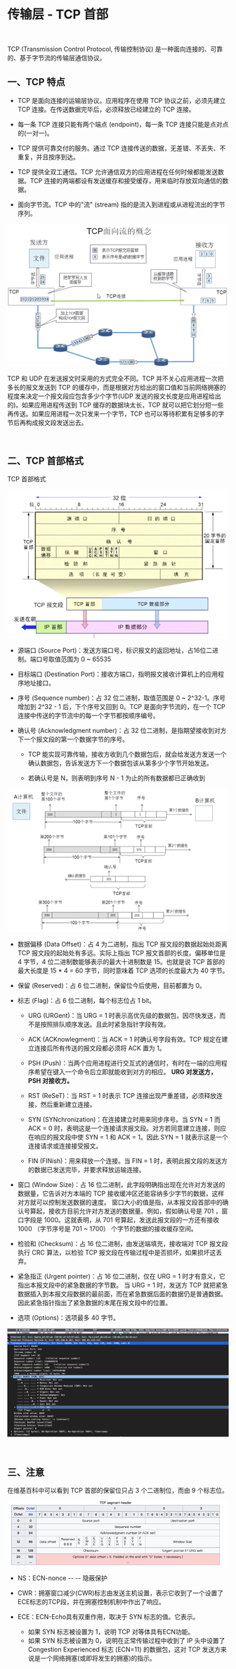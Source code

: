 # 传输层 - TCP 首部

<br>

TCP (Transmission Control Protocol, 传输控制协议) 是一种面向连接的、可靠的、基于字节流的传输层通信协议。

## 一、TCP 特点

- TCP 是面向连接的运输层协议。应用程序在使用 TCP 协议之前，必须先建立 TCP 连接。在传送数据完毕后，必须释放已经建立的 TCP 连接。

- 每一条 TCP 连接只能有两个端点 (endpoint)，每一条 TCP 连接只能是点对点的(一对一)。
- TCP 提供可靠交付的服务。通过 TCP 连接传送的数据，无差错、不丢失、不重复，并且按序到达。
- TCP 提供全双工通信。TCP 允许通信双方的应用进程在任何时候都能发送数据。TCP 连接的两端都设有发送缓存和接受缓存，用来临时存放双向通信的数据。
- 面向字节流。TCP 中的"流" (stream) 指的是流入到进程或从进程流出的字节序列。

![](../Images/Network/TCPHeader/TCPHeader_images01.png)

TCP 和 UDP 在发送报文时采用的方式完全不同。TCP 并不关心应用进程一次把多长的报文发送到 TCP 的缓存中，而是根据对方给出的窗口值和当前网络拥塞的程度来决定一个报文段应包含多少个字节(UDP 发送的报文长度是应用进程给出的)。如果应用进程传送到 TCP 缓存的数据块太长，TCP 就可以把它划分短一些再传送。如果应用进程一次只发来一个字节，TCP 也可以等待积累有足够多的字节后再构成报文段发送出去。

<br>

## 二、TCP 首部格式

TCP 首部格式

![](../Images/Network/TCPHeader/TCPHeader_images02.png)


- 源端口 (Source Port)：发送方端口号，标识报文的返回地址，占16位二进制。端口号取值范围为 0 ~ 65535

- 目标端口 (Destination Port)：接收方端口，指明报文接收计算机上的应用程序地址接口。

- 序号 (Sequence number)：占 32 位二进制，取值范围是 0 ~ 2^32-1。序号增加到 2^32 - 1 后，下个序号又回到 0。TCP 是面向字节流的，在一个 TCP 连接中传送的字节流中的每一个字节都按顺序编号。
 
- 确认号 (Acknowledgment number)：占 32 位二进制，是指期望接收到对方下一个报文段的第一个数据字节的序号。
	- TCP 能实现可靠传输，接收方收到几个数据包后，就会给发送方发送一个确认数据包，告诉发送方下一个数据包该从第多少个字节开始发送。
	
	- 若确认号是 N，则表明到序号 N - 1 为止的所有数据都已正确收到

![](../Images/Network/TCPHeader/TCPHeader_images03.png)

- 数据偏移 (Data Offset)：占 4 为二进制，指出 TCP 报文段的数据起始处距离 TCP 报文段的起始处有多远。实际上指出 TCP 报文首部的长度。偏移单位是 4 字节，4 位二进制数能够表示的最大十进制数是 15。也就是说 TCP 首部的最大长度是 15 * 4 = 60 字节，同时意味着 TCP 选项的长度最大为 40 字节。

- 保留 (Reserved)：占 6 位二进制，保留位今后使用，目前都置为 0。

- 标志 (Flag)：占 6 位二进制，每个标志位占 1 bit。
	- URG (URGent)：当 URG = 1 时表示高优先级的数据包，因尽快发送，而不是按照排队顺序发送。且此时紧急指针字段有效。
	
	- ACK (ACKnowlegment)：当 ACK = 1 时确认号字段有效。TCP 规定在建立连接后所有传送的报文段都必须将 ACK 置为 1。
	- PSH (Push)：当两个应用进程进行交互式的通信时，有时在一端的应用程序希望在键入一个命令后立即就能收到对方的相应。 **URG 对发送方，PSH 对接收方。**
	- RST (ReSeT)：当 RST = 1 时表示 TCP 连接出现严重差错，必须释放连接，然后重新建立连接。
	- SYN (SYNchronization)：在连接建立时用来同步序号。当 SYN = 1 而 ACK = 0 时，表明这是一个连接请求报文段。对方若同意建立连接，则应在响应的报文段中使 SYN = 1 和 ACK = 1。因此 SYN = 1 就表示这是一个连接请求或连接接受报文。
	- FIN (FINish)：用来释放一个连接。当 FIN = 1 时，表明此报文段的发送方的数据已发送完毕，并要求释放运输连接。

- 窗口 (Window Size)：占 16 位二进制，此字段明确指出现在允许对方发送的数据量，它告诉对方本端的 TCP 接收缓冲区还能容纳多少字节的数据，这样对方就可以控制发送数据的速度。 窗口大小的值是指，从本报文段首部中的确认号算起，接收方目前允许对方发送的数据量。例如，假如确认号是 701 ，窗口字段是 1000。这就表明，从 701 号算起，发送此报文段的一方还有接收 1000 （字节序号是 701 ~ 1700） 个字节的数据的接收缓存空间。

- 检验和 (Checksum)：占 16 位二进制，由发送端填充，接收端对 TCP 报文段执行 CRC 算法，以检验 TCP 报文段在传输过程中是否损坏，如果损坏这丢弃。

- 紧急指正 (Urgent pointer)：占 16 位二进制，仅在 URG = 1 时才有意义，它指出本报文段中的紧急数据的字节数。 当 URG = 1 时，发送方 TCP 就把紧急数据插入到本报文段数据的最前面，而在紧急数据后面的数据仍是普通数据。因此紧急指针指出了紧急数据的末尾在报文段中的位置。

- 选项 (Options)：选项最多 40 字节。


![](../Images/Network/TCPHeader/TCPHeader_images04.png)

<br>

## 三、注意

在维基百科中可以看到 TCP 首部的保留位只占 3 个二进制位，而由 9 个标志位。

![](../Images/Network/TCPHeader/TCPHeader_images05.png)

- NS：ECN-nonce -- -- 隐蔽保护

- CWR：拥塞窗口减少(CWR)标志由发送主机设置，表示它收到了一个设置了ECE标志的TCP段，并在拥塞控制机制中作出了响应。

- ECE：ECN-Echo具有双重作用，取决于 SYN 标志的值。它表示。
	- 如果 SYN 标志被设置为 1，说明 TCP 对等体具有ECN功能。
	- 如果 SYN 标志被设置为 0，说明在正常传输过程中收到了 IP 头中设置了Congestion Experienced 标志 (ECN=11) 的数据包，这对 TCP 发送方来说是一个网络拥塞(或即将发生的拥塞)的指示。




<br>


<br>